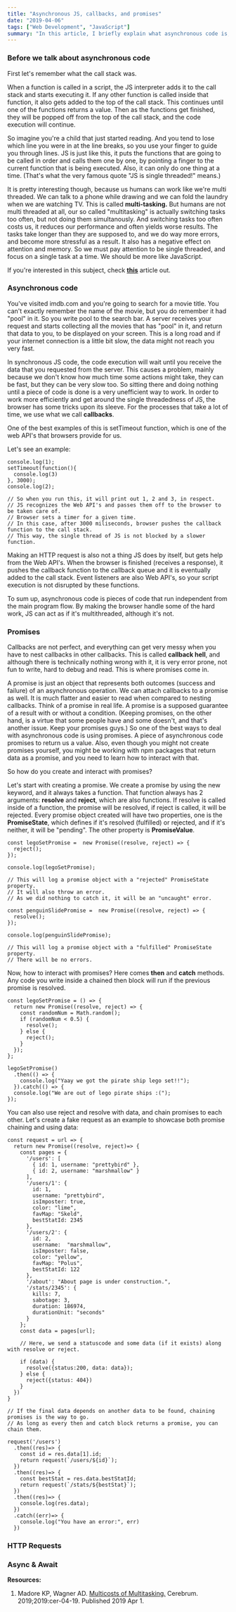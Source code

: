 ```yaml
---
title: "Asynchronous JS, callbacks, and promises"
date: "2019-04-06"
tags: ["Web Development", "JavaScript"]
summary: "In this article, I briefly explain what asynchronous code is, and how we use promises to manage aynchronous code. After that we'll talk about various ways of making HTTP requests, and what Async & Await is and see how it can be used."
---
```


### Before we talk about asynchronous code

First let's remember what the call stack was.

When a function is called in a script, the JS interpreter adds it to the call stack and starts executing it. If any other function is called inside that function, it also gets added to the top of the call stack. This continues until one of the functions returns a value. Then as the functions get finished, they will be popped off from the top of the call stack, and the code execution will continue.

So imagine you're a child that just started reading. And you tend to lose which line you were in at the line breaks, so you use your finger to guide you through lines. JS is just like this, it puts the functions that are going to be called in order and calls them one by one, by pointing a finger to the current function that is being executed. Also, it can only do one thing at a time. (That's what the very famous quote "JS is single threaded!" means.)

It is pretty interesting though, because us humans can work like we're multi threaded. We can talk to a phone while drawing and we can fold the laundry when we are watching TV. This is called **multi-tasking.** But humans are not multi threaded at all, our so called "multitasking" is actually switching tasks too often, but not doing them simultanously. And switching tasks too often costs us, it reduces our performance and often yields worse results. The tasks take longer than they are supposed to, and we do way more errors, and become more stressful as a result. It also has a negative effect on attention and memory. So we must pay attention to be single threaded, and focus on a single task at a time. We should be more like JavaScript.

If you're interested in this subject, check [**this**](https://www.ncbi.nlm.nih.gov/pmc/articles/PMC7075496/pdf/cer-04-19.pdf) article out.

### Asynchronous code

You've visited imdb.com and you're going to search for a movie title. You can't exactly remember the name of the movie, but you do remember it had "pool" in it. So you write pool to the search bar. A server receives your request and starts collecting all the movies that has "pool" in it, and return that data to you, to be displayed on your screen. This is a long road and if your internet connection is a little bit slow, the data might not reach you very fast.

In synchronous JS code, the code execution will wait until you receive the data that you requested from the server. This causes a problem, mainly because we don't know how much time some actions might take, they can be fast, but they can be very slow too. So sitting there and doing nothing until a piece of code is done is a very unefficient way to work. In order to work more efficiently and get around the single threadedness of JS, the browser has some tricks upon its sleeve. For the processes that take a lot of time, we use what we call **callbacks**.

One of the best examples of this is setTimeout function, which is one of the web API's that browsers provide for us.

Let's see an example:

```
console.log(1);
setTimeout(function(){
  console.log(3)
}, 3000);
console.log(2);

// So when you run this, it will print out 1, 2 and 3, in respect.
// JS recognizes the Web API's and passes them off to the browser to be taken care of.
// Browser sets a timer for a given time.
// In this case, after 3000 miliseconds, browser pushes the callback function to the call stack.
// This way, the single thread of JS is not blocked by a slower function.
```

Making an HTTP request is also not a thing JS does by itself, but gets help from the Web API's. When the browser is finished (receives a response), it pushes the callback function to the callback queue and it is eventually added to the call stack. Event listeners are also Web API's, so your script execution is not disrupted by these functions.

To sum up, asynchronous code is pieces of code that run independent from the main program flow. By making the browser handle some of the hard work, JS can act as if it's multithreaded, although it's not.

### Promises

Callbacks are not perfect, and everything can get very messy when you have to nest callbacks in other callbacks. This is called **callback hell**, and although there is technically nothing wrong with it, it is very error prone, not fun to write, hard to debug and read. This is where promises come in.

A promise is just an object that represents both outcomes (success and failure) of an asynchronous operation. We can attach callbacks to a promise as well. It is much flatter and easier to read when compared to nesting callbacks. Think of a promise in real life. A promise is a supposed guarantee of a result with or without a condition. (Keeping promises, on the other hand, is a virtue that some people have and some doesn't, and that's another issue. Keep your promises guys.) So one of the best ways to deal with asynchronous code is using promises. A piece of asynchronous code promises to return us a value. Also, even though you might not create promises yourself, you might be working with npm packages that return data as a promise, and you need to learn how to interact with that.

So how do you create and interact with promises?

Let's start with creating a promise. We create a promise by using the new keyword, and it always takes a function. That function always has 2 arguments: **resolve** and **reject**, which are also functions. If resolve is called inside of a function, the promise will be resolved, if reject is called, it will be rejected. Every promise object created will have two properties, one is the **PromiseState**, which defines if it's resolved (fulfilled) or rejected, and if it's neither, it will be "pending". The other property is **PromiseValue**.

```
const legoSetPromise =  new Promise((resolve, reject) => {
  reject();
});

console.log(legoSetPromise);

// This will log a promise object with a "rejected" PromiseState property.
// It will also throw an error.
// As we did nothing to catch it, it will be an "uncaught" error.

const penguinSlidePromise =  new Promise((resolve, reject) => {
  resolve();
});

console.log(penguinSlidePromise);

// This will log a promise object with a "fulfilled" PromiseState property.
// There will be no errors.
```

Now, how to interact with promises? Here comes **then** and **catch** methods. Any code you write inside a chained then block will run if the previous promise is resolved.

```
const legoSetPromise = () => {
  return new Promise((resolve, reject) => {
    const randomNum = Math.random();
    if (randomNum < 0.5) {
      resolve();
    } else {
      reject();
    }
  });
};

legoSetPromise()
  .then(() => {
    console.log("Yaay we got the pirate ship lego set!!");
  }).catch(() => {
  console.log("We are out of lego pirate ships :(");
});
```

You can also use reject and resolve with data, and chain promises to each other. Let's create a fake request as an example to showcase both promise chaining and using data:

```
const request = url => {
  return new Promise((resolve, reject)=> {
    const pages = {
      '/users': [
        { id: 1, username: "prettybird" },
        { id: 2, username: "marshmallow" }
      ],
      '/users/1': {
        id: 1,
        username: "prettybird",
        isImposter: true,
        color: "lime",
        favMap: "Skeld",
        bestStatId: 2345
      },
      '/users/2': {
        id: 2,
        username:  "marshmallow",
        isImposter: false,
        color: "yellow",
        favMap: "Polus",
        bestStatId: 122
      },
      '/about': "About page is under construction.",
      '/stats/2345': {
        kills: 7,
        sabotage: 3,
        duration: 186974,
        durationUnit: "seconds"
      }
    };
    const data = pages[url];

    // Here, we send a statuscode and some data (if it exists) along with resolve or reject.

    if (data) {
      resolve({status:200, data: data});
    } else {
      reject({status: 404})
    }
  })
}

// If the final data depends on another data to be found, chaining promises is the way to go.
// As long as every then and catch block returns a promise, you can chain them.

request('/users')
  .then((res)=> {
    const id = res.data[1].id;
    return request(`/users/${id}`);
  })
  .then((res)=> {
    const bestStat = res.data.bestStatId;
    return request(`/stats/${bestStat}`);
  })
  .then((res)=> {
    console.log(res.data);
  })
  .catch((err)=> {
    console.log("You have an error:", err)
  })
```

### HTTP Requests

### Async & Await

**Resources:**

1. Madore KP, Wagner AD. [Multicosts of Multitasking.](https://www.ncbi.nlm.nih.gov/pmc/articles/PMC7075496/pdf/cer-04-19.pdf) Cerebrum. 2019;2019:cer-04-19. Published 2019 Apr 1.
